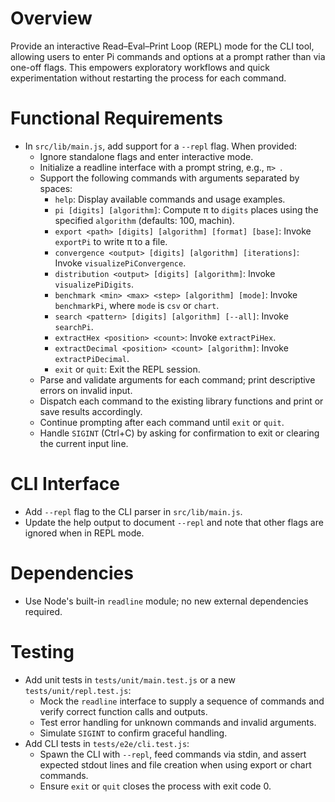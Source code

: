 # Overview

Provide an interactive Read–Eval–Print Loop (REPL) mode for the CLI tool, allowing users to enter Pi commands and options at a prompt rather than via one-off flags. This empowers exploratory workflows and quick experimentation without restarting the process for each command.

# Functional Requirements

- In `src/lib/main.js`, add support for a `--repl` flag. When provided:
  - Ignore standalone flags and enter interactive mode.
  - Initialize a readline interface with a prompt string, e.g., `π> `.
  - Support the following commands with arguments separated by spaces:
    - `help`: Display available commands and usage examples.
    - `pi [digits] [algorithm]`: Compute π to `digits` places using the specified `algorithm` (defaults: 100, machin).
    - `export <path> [digits] [algorithm] [format] [base]`: Invoke `exportPi` to write π to a file.
    - `convergence <output> [digits] [algorithm] [iterations]`: Invoke `visualizePiConvergence`.
    - `distribution <output> [digits] [algorithm]`: Invoke `visualizePiDigits`.
    - `benchmark <min> <max> <step> [algorithm] [mode]`: Invoke `benchmarkPi`, where `mode` is `csv` or `chart`.
    - `search <pattern> [digits] [algorithm] [--all]`: Invoke `searchPi`.
    - `extractHex <position> <count>`: Invoke `extractPiHex`.
    - `extractDecimal <position> <count> [algorithm]`: Invoke `extractPiDecimal`.
    - `exit` or `quit`: Exit the REPL session.
  - Parse and validate arguments for each command; print descriptive errors on invalid input.
  - Dispatch each command to the existing library functions and print or save results accordingly.
  - Continue prompting after each command until `exit` or `quit`.
  - Handle `SIGINT` (Ctrl+C) by asking for confirmation to exit or clearing the current input line.

# CLI Interface

- Add `--repl` flag to the CLI parser in `src/lib/main.js`.
- Update the help output to document `--repl` and note that other flags are ignored when in REPL mode.

# Dependencies

- Use Node's built-in `readline` module; no new external dependencies required.

# Testing

- Add unit tests in `tests/unit/main.test.js` or a new `tests/unit/repl.test.js`:
  - Mock the `readline` interface to supply a sequence of commands and verify correct function calls and outputs.
  - Test error handling for unknown commands and invalid arguments.
  - Simulate `SIGINT` to confirm graceful handling.
- Add CLI tests in `tests/e2e/cli.test.js`:
  - Spawn the CLI with `--repl`, feed commands via stdin, and assert expected stdout lines and file creation when using export or chart commands.
  - Ensure `exit` or `quit` closes the process with exit code 0.
